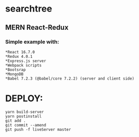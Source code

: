 # searchtree
## MERN React-Redux 

### Simple example with:

    *React 16.7.0
    *Redux 4.0.1
    *Express.js server 
    *Webpack scripts
    *Bootsrap
    *MongoDB
    *Babel 7.2.3 (@babel/core 7.2.2) (server and client side)


# DEPLOY:

    yarn build-server
    yarn postinstall
    git add .
    git commit --amend
    git push -f liveServer master   

